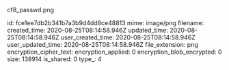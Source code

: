 cf8_passwd.png

id: fce1ee7db2b341b7a3b9d4dd8ce48813
mime: image/png
filename: 
created_time: 2020-08-25T08:14:58.946Z
updated_time: 2020-08-25T08:14:58.946Z
user_created_time: 2020-08-25T08:14:58.946Z
user_updated_time: 2020-08-25T08:14:58.946Z
file_extension: png
encryption_cipher_text: 
encryption_applied: 0
encryption_blob_encrypted: 0
size: 138914
is_shared: 0
type_: 4